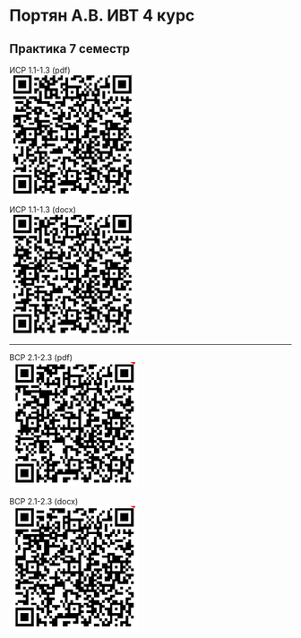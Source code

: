 # Портян А.В. ИВТ 4 курс    
## Практика 7 семестр

ИСР 1.1-1.3 (pdf)<br>
![1pdf](https://github.com/portyanq/pract7/blob/main/QR/%D0%92%D0%A1%D0%A0_1.1-1.3_docx.png?raw=true)


ИСР 1.1-1.3 (docx)<br>
![1docx](https://github.com/portyanq/pract7/blob/main/QR/%D0%92%D0%A1%D0%A0_1.1-1.3_pdf.png?raw=true)


---
ВСР 2.1-2.3 (pdf)<br>
![2pdf](https://github.com/portyanq/pract7/blob/main/QR/%D0%92%D0%A1%D0%A0_2.1-2.3_pdf.png?raw=true)


ВСР 2.1-2.3 (docx)<br>
![1docx](https://github.com/portyanq/pract7/blob/main/QR/%D0%92%D0%A1%D0%A0_2.1-2.3_docx.png?raw=true)


